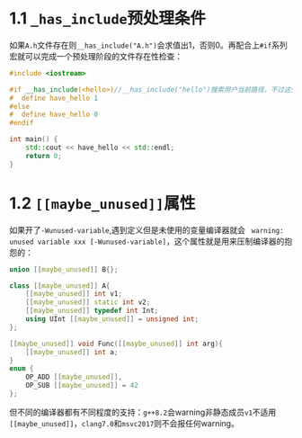 # 1.1 `_has_include`预处理条件
如果`A.h`文件存在则`__has_include("A.h")`会求值出1，否则0。再配合上`#if`系列宏就可以完成一个预处理阶段的文件存在性检查：
```cpp
#include <iostream>

#if __has_include(<hello>)//__has_include("hello")搜索用户当前路径，不过这些都是实现定义
#  define have_hello 1
#else
#  define have_hello 0
#endif

int main() {
    std::cout << have_hello << std::endl;
    return 0;
}
```

# 1.2 `[[maybe_unused]]`属性
如果开了`-Wunused-variable`,遇到定义但是未使用的变量编译器就会
` warning: unused variable xxx [-Wunused-variable]`，这个属性就是用来压制编译器的抱怨的：
```cpp
union [[maybe_unused]] B{};

class [[maybe_unused]] A{
    [[maybe_unused]] int v1;
    [[maybe_unused]] static int v2;
    [[maybe_unused]] typedef int Int;
    using UInt [[maybe_unused]] = unsigned int;
};

[[maybe_unused]] void Func([[maybe_unused]] int arg){
    [[maybe_unused]] int a;
}
enum { 
    OP_ADD [[maybe_unused]],
    OP_SUB [[maybe_unused]] = 42 
};
```
但不同的编译器都有不同程度的支持：`g++8.2`会warning非静态成员`v1`不适用`[[maybe_unused]]`，`clang7.0`和`msvc2017`则不会报任何warning。